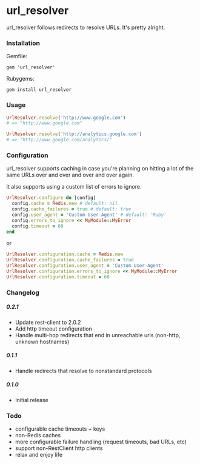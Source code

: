 # url_resolver

url_resolver follows redirects to resolve URLs. It's pretty alright.

### Installation

Gemfile:

    gem 'url_resolver'

Rubygems:

    gem install url_resolver

### Usage

```ruby
UrlResolver.resolve('http://www.google.com')
# => "http://www.google.com"

UrlResolver.resolve('http://analytics.google.com')
# => "http://www.google.com/analytics/"
```

### Configuration

url_resolver supports caching in case you're planning on hitting a lot of the same URLs over and over and over and over again.

It also supports using a custom list of errors to ignore.

```ruby
UrlResolver.configure do |config|
  config.cache = Redis.new # default: nil
  config.cache_failures = true # default: true
  config.user_agent = 'Custom User-Agent' # default: 'Ruby'
  config.errors_to_ignore << MyModule::MyError
  config.timeout = 60
end
```

or 

```ruby
UrlResolver.configuration.cache = Redis.new
UrlResolver.configuration.cache_failures = true
UrlResolver.configuration.user_agent = 'Custom User-Agent'
UrlResolver.configuration.errors_to_ignore << MyModule::MyError
UrlResolver.configuration.timeout = 60
```

### Changelog

##### 0.2.1
+ Update rest-client to 2.0.2
+ Add http timeout configuration
+ Handle multi-hop redirects that end in unreachable urls (non-http, unknown hostnames)

##### 0.1.1
+ Handle redirects that resolve to nonstandard protocols

##### 0.1.0
+ Initial release

### Todo
+ configurable cache timeouts + keys
+ non-Redis caches
+ more configurable failure handling (request timeouts, bad URLs, etc)
+ support non-RestClient http clients
+ relax and enjoy life
